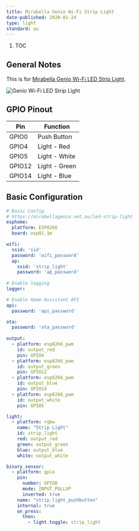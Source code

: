 ```yaml
---
title: Mirabella Genio Wi-Fi Strip Light 
date-published: 2020-01-24
type: light
standard: au
---
```


1. TOC

## General Notes
This is for [Mirabella Genio Wi-Fi LED Strip Light](https://mirabellagenio.net.au/led-strip-light). 


![Genio Wi-Fi LED Strip Light](/Mirabella-Genio-WiFi-LED-Strip-Light.jpg "Genio Wi-Fi LED Strip Light")


## GPIO Pinout

| Pin     | Function                           |
|---------|------------------------------------|          
| GPIO0   | Push Button                        |
| GPIO4   | Light - Red                        |
| GPIO5   | Light - White                      |
| GPIO12  | Light - Green                      |
| GPIO14  | Light - Blue                       |



## Basic Configuration
```yaml
# Basic Config
# https://mirabellagenio.net.au/led-strip-light
esphome:
  platform: ESP8266
  board: esp01_1m

wifi:
  ssid: 'sid'
  password: 'wifi_password'
  ap:
    ssid: 'strip_light'
    password: 'ap_password'
  
# Enable logging
logger:

# Enable Home Assistant API
api:
  password: 'api_password'

ota:
  password: 'ota_password'
    
output:
  - platform: esp8266_pwm
    id: output_red
    pin: GPIO4
  - platform: esp8266_pwm
    id: output_green
    pin: GPIO12
  - platform: esp8266_pwm
    id: output_blue
    pin: GPIO14
  - platform: esp8266_pwm
    id: output_white
    pin: GPIO5

light:
  - platform: rgbw
    name: "Strip Light"
    id: strip_light
    red: output_red
    green: output_green
    blue: output_blue
    white: output_white

binary_sensor:
  - platform: gpio
    pin:
      number: GPIO0
      mode: INPUT_PULLUP
      inverted: true
    name: "strip_light_pushbutton"
    internal: true
    on_press:
      then:
        - light.toggle: strip_light
```

